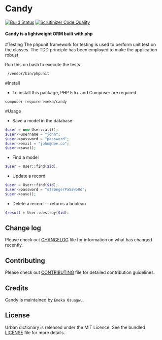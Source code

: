 # Candy
[![Build Status](https://travis-ci.org/andela-eosuagwu/Candy.svg)](https://travis-ci.org/andela-eosuagwu/Candy)
[![Scrutinizer Code Quality](https://scrutinizer-ci.com/g/andela-eosuagwu/Candy/badges/quality-score.png?b=master)](https://scrutinizer-ci.com/g/andela-eosuagwu/Candy/?branch=master)


#### Candy is a lightweight ORM built with php


#Testing
 The phpunit framework for testing is used to perform
 unit test on the classes. The TDD principle has been
 employed to make the application robust

 Run this on bash to execute the tests
 
```bash
 /vendor/bin/phpunit
```

#Install

- To install this package, PHP 5.5+ and Composer are required

```bash
composer require emeka/candy
```

#Usage

- Save a model in the database

```php
$user = new User::all();
$user->username = "john";
$user->password = "password";
$user->email = "john@doe.co";
$user->save();
```
- Find a model

```php
$user = User::find($id);
```
- Update a record

```php
$user = User::find($id);
$user->password = "s†røngerPaSswoRd";
$user->save();
```
- Delete a record -- returns a boolean

```php
$result = User::destroy($id):
```


## Change log
Please check out [CHANGELOG](CHANGELOG.md) file for information on what has changed recently.

## Contributing
Please check out [CONTRIBUTING](CONTRIBUTING.md) file for detailed contribution guidelines.

## Credits
Candy is maintained by `Emeka Osuagwu`.

## License
Urban dictionary is released under the MIT Licence. See the bundled [LICENSE](LICENSE.md) file for more details.


